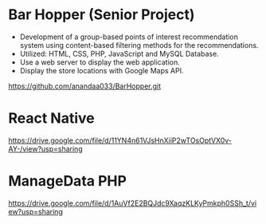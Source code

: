 ﻿# Bar Hopper (Senior Project)
  - Development of a group-based points of interest recommendation system using content-based filtering methods for the recommendations.
  - Utilized: HTML, CSS, PHP, JavaScript and MySQL Database.
  - Use a web server to display the web application.
  - Display the store locations with Google Maps API.
    
https://github.com/anandaa033/BarHopper.git

# React Native
https://drive.google.com/file/d/11YN4n61VJsHnXiiP2wTOsOptVX0v-AY-/view?usp=sharing

# ManageData PHP
https://drive.google.com/file/d/1AuVf2E2BQJdc9XaqzKLKyPmkph0SSh_t/view?usp=sharing
  
